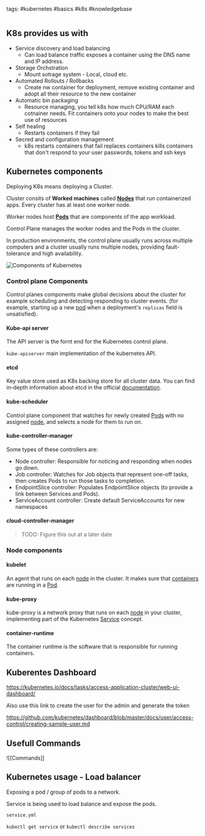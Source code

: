 tags: #kubernetes #basics #k8s #knowledgebase 

```toc
```


## K8s provides us with


- Service discovery and load balancing
	- Can load balance traffic exposes a container using the DNS name and IP address. 
- Storage Orchstration
	- Mount sotrage system - Local, cloud etc. 
- Automated Rollouts / Rollbacks
	- Create nw container for deployment, remove existing container and adopt all their resource to the new container
- Automatic bin packaging
	- Resource managing, you tell k8s how much CPU/RAM each cotnainer needs. Fit containers onto your nodes to make the best use of resources
- Self healing 
	- Restarts containers if they fail 
- Secred and configuration management 
	- k8s restarts containers that fail replaces containers kills containers that don't respond to your user passwords, tokens and ssh keys 

## Kubernetes components 

Deploying K8s means deploying a Cluster. 

Cluster consits of **Worked machines** called **[Nodes](https://kubernetes.io/docs/concepts/architecture/nodes/)** that run containerized apps. Every cluster has at least one worker node. 

Worker nodes host **[Pods](https://kubernetes.io/docs/concepts/workloads/pods/)** that are components of the app workload.

Control Plane manages the worker nodes and the Pods in the cluster. 

In production environments, the control plane usually runs across multiple computers and a cluster usually runs multiple nodes, providing fault-tolerance and high availability.

![Components of Kubernetes](https://d33wubrfki0l68.cloudfront.net/2475489eaf20163ec0f54ddc1d92aa8d4c87c96b/e7c81/images/docs/components-of-kubernetes.svg)

### Control plane Components 

Control planes components make global decisions about the cluster for example scheduling and detecting responding to cluster events. (for example, starting up a new [pod](https://kubernetes.io/docs/concepts/workloads/pods/) when a deployment's `replicas` field is unsatisfied).

#### Kube-api server 

The API server is the fornt end for the Kubernetes control plane. 

`kube-apiserver` main implementation of the kubernetes API. 

#### etcd

Key value store used as K8s backing store for all cluster data.
You can find in-depth information about etcd in the official [documentation](https://etcd.io/docs/).

#### kube-scheduler

Control plane component that watches for newly created [Pods](https://kubernetes.io/docs/concepts/workloads/pods/) with no assigned [node](https://kubernetes.io/docs/concepts/architecture/nodes/), and selects a node for them to run on.

#### kube-controller-manager
Some types of these controllers are:

-   Node controller: Responsible for noticing and responding when nodes go down.
-   Job controller: Watches for Job objects that represent one-off tasks, then creates Pods to run those tasks to completion.
-   EndpointSlice controller: Populates EndpointSlice objects (to provide a link between Services and Pods).
-   ServiceAccount controller: Create default ServiceAccounts for new namespaces


#### cloud-controller-manager 
> TODO: Figure this out at a later date


### Node components 

#### kubelet 

An agent that runs on each [node](https://kubernetes.io/docs/concepts/architecture/nodes/) in the cluster. It makes sure that [containers](https://kubernetes.io/docs/concepts/containers/) are running in a [Pod](https://kubernetes.io/docs/concepts/workloads/pods/).

#### kube-proxy

kube-proxy is a network proxy that runs on each [node](https://kubernetes.io/docs/concepts/architecture/nodes/) in your cluster, implementing part of the Kubernetes [Service](https://kubernetes.io/docs/concepts/services-networking/service/) concept.

#### container-runtime

The container runtime is the software that is responsible for running containers. 


## Kuberentes Dashboard 

https://kubernetes.io/docs/tasks/access-application-cluster/web-ui-dashboard/ 

Also use this link to create the user for the admin and generate the token

https://github.com/kubernetes/dashboard/blob/master/docs/user/access-control/creating-sample-user.md

## Usefull Commands

![[Commands]]


## Kubernetes usage - Load balancer

Exposing a pod / group of pods to a network. 

Service is being used to load balance and expose the pods. 

`service.yml`

`kubectl get service` or `kubectl describe services`




